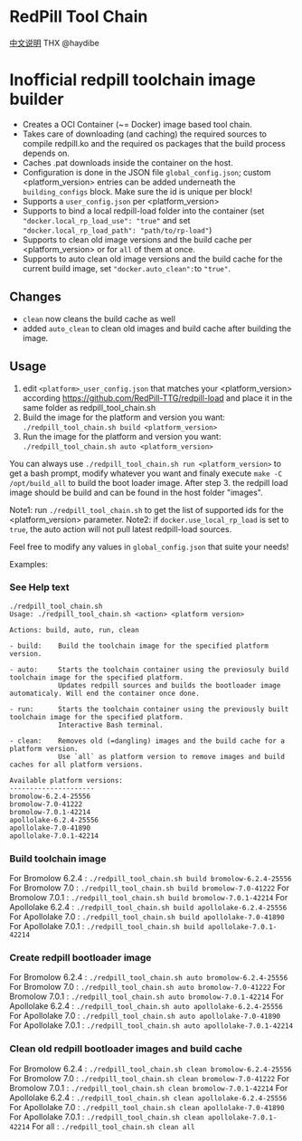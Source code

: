 # RedPill Tool Chain

[中文说明](README.md "English")
THX @haydibe
# Inofficial redpill toolchain image builder
- Creates a OCI Container (~= Docker) image based tool chain.
- Takes care of downloading (and caching) the required sources to compile redpill.ko and the required os packages that the build process depends on.
- Caches .pat downloads inside the container on the host.
- Configuration is done in the JSON file `global_config.json`; custom <platform_version> entries can be added underneath the `building_configs` block. Make sure the id is unique per block!
- Supports a `user_config.json` per <platform_version>
- Supports to bind a local redpill-load folder into the container (set `"docker.local_rp_load_use": "true"` and set `"docker.local_rp_load_path": "path/to/rp-load"`)
- Supports to clean old image versions and the build cache per <platform_version> or for `all` of them at once.
- Supports to auto clean old image versions and the build cache for the current build image, set `"docker.auto_clean":`to `"true"`.
## Changes
- `clean` now cleans the build cache as well
- added `auto_clean` to clean old images and build cache after building the image.

## Usage

1. edit `<platform>_user_config.json` that matches your <platform_version> according https://github.com/RedPill-TTG/redpill-load and place it in the same folder as redpill_tool_chain.sh
2. Build the image for the platform and version you want:
   `./redpill_tool_chain.sh build <platform_version>`
3. Run the image for the platform and version you want:
   `./redpill_tool_chain.sh auto <platform_version>`


You can always use `./redpill_tool_chain.sh run <platform_version>` to get a bash prompt, modify whatever you want and finaly execute `make -C /opt/build_all` to build the boot loader image.
After step 3. the redpill load image should be build and can be found in the host folder "images".

Note1: run `./redpill_tool_chain.sh` to get the list of supported ids for the <platform_version> parameter.
Note2: if `docker.use_local_rp_load` is set to `true`, the auto action will not pull latest redpill-load sources.


Feel free to modify any values in `global_config.json` that suite your needs!

Examples:
### See Help text

```
./redpill_tool_chain.sh
Usage: ./redpill_tool_chain.sh <action> <platform version>

Actions: build, auto, run, clean

- build:    Build the toolchain image for the specified platform version.

- auto:     Starts the toolchain container using the previosuly build toolchain image for the specified platform.
            Updates redpill sources and builds the bootloader image automaticaly. Will end the container once done.

- run:      Starts the toolchain container using the previously built toolchain image for the specified platform.
            Interactive Bash terminal.

- clean:    Removes old (=dangling) images and the build cache for a platform version.
            Use `all` as platform version to remove images and build caches for all platform versions.

Available platform versions:
---------------------
bromolow-6.2.4-25556
bromolow-7.0-41222
bromolow-7.0.1-42214
apollolake-6.2.4-25556
apollolake-7.0-41890
apollolake-7.0.1-42214
```

### Build toolchain image

For Bromolow 6.2.4   : `./redpill_tool_chain.sh build bromolow-6.2.4-25556`
For Bromolow 7.0     : `./redpill_tool_chain.sh build bromolow-7.0-41222`
For Bromolow 7.0.1   : `./redpill_tool_chain.sh build bromolow-7.0.1-42214`
For Apollolake 6.2.4 : `./redpill_tool_chain.sh build apollolake-6.2.4-25556`
For Apollolake 7.0   : `./redpill_tool_chain.sh build apollolake-7.0-41890`
For Apollolake 7.0.1 : `./redpill_tool_chain.sh build apollolake-7.0.1-42214`

### Create redpill bootloader image

For Bromolow 6.2.4   : `./redpill_tool_chain.sh auto bromolow-6.2.4-25556`
For Bromolow 7.0     : `./redpill_tool_chain.sh auto bromolow-7.0-41222`
For Bromolow 7.0.1   : `./redpill_tool_chain.sh auto bromolow-7.0.1-42214`
For Apollolake 6.2.4 : `./redpill_tool_chain.sh auto apollolake-6.2.4-25556`
For Apollolake 7.0   : `./redpill_tool_chain.sh auto apollolake-7.0-41890`
For Apollolake 7.0.1 : `./redpill_tool_chain.sh auto apollolake-7.0.1-42214`

### Clean old redpill bootloader images and build cache

For Bromolow 6.2.4   : `./redpill_tool_chain.sh clean bromolow-6.2.4-25556`
For Bromolow 7.0     : `./redpill_tool_chain.sh clean bromolow-7.0-41222`
For Bromolow 7.0.1   : `./redpill_tool_chain.sh clean bromolow-7.0.1-42214`
For Apollolake 6.2.4 : `./redpill_tool_chain.sh clean apollolake-6.2.4-25556`
For Apollolake 7.0   : `./redpill_tool_chain.sh clean apollolake-7.0-41890`
For Apollolake 7.0.1 : `./redpill_tool_chain.sh clean apollolake-7.0.1-42214`
For all              : `./redpill_tool_chain.sh clean all`
